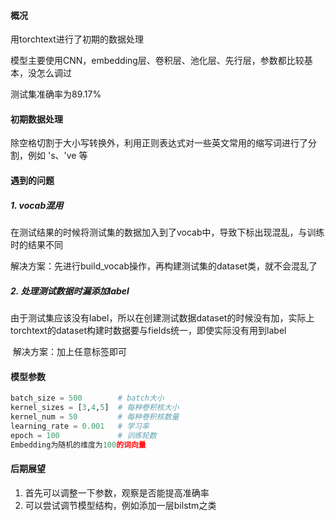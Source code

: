 #### 概况

用torchtext进行了初期的数据处理

模型主要使用CNN，embedding层、卷积层、池化层、先行层，参数都比较基本，没怎么调过

测试集准确率为89.17%

#### 初期数据处理

除空格切割于大小写转换外，利用正则表达式对一些英文常用的缩写词进行了分割，例如 's、've 等

#### 遇到的问题

##### 1. vocab混用

​	在测试结果的时候将测试集的数据加入到了vocab中，导致下标出现混乱，与训练时的结果不同

​	解决方案：先进行build_vocab操作，再构建测试集的dataset类，就不会混乱了

##### 2. 处理测试数据时漏添加label

​	由于测试集应该没有label，所以在创建测试数据dataset的时候没有加，实际上torchtext的dataset构建时数据要与fields统一，即使实际没有用到label

​	解决方案：加上任意标签即可

#### 模型参数

```python
batch_size = 500		# batch大小
kernel_sizes = [3,4,5]	# 每种卷积核大小
kernel_num = 50			# 每种卷积核数量
learning_rate = 0.001	# 学习率
epoch = 100				# 训练轮数
Embedding为随机的维度为100的词向量
```

#### 后期展望

1. 首先可以调整一下参数，观察是否能提高准确率
2. 可以尝试调节模型结构，例如添加一层bilstm之类
